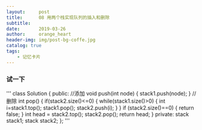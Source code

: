 ```yaml
---
layout:     post
title:      08 用两个栈实现队列的插入和删除
subtitle:   
date:       2019-03-26
author:     orange_heart
header-img: img/post-bg-coffe.jpg
catalog: true
tags:
    - 记忆卡片
---
```


### 试一下

'''
class Solution
{
public:
//添加
    void push(int node) {
        stack1.push(node);
    }
//删除
    int pop() {
        if(stack2.size()<=0)
        {
            while(stack1.size()>0)
            {
                int i=stack1.top();
                stack1.pop();
                stack2.push(i);
            }
        }
        if (stack2.size()==0)
        {
            return false;
        }
        int head = stack2.top();
        stack2.pop();
        return head;
    }
private:
    stack<int> stack1;
    stack<int> stack2;
};
'''

